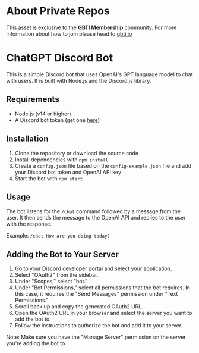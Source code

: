 # About Private Repos

This asset is exclusive to the **GBTI Membership** community. For more information about how to join please head to [gbti.io](https://gbti.io)

# ChatGPT Discord Bot

This is a simple Discord bot that uses OpenAI's GPT language model to chat with users. It is built with Node.js and the Discord.js library.

## Requirements

- Node.js (v14 or higher)
- A Discord bot token (get one [here](https://discord.com/developers/applications))

## Installation

1. Clone the repository or download the source code
2. Install dependencies with `npm install`
3. Create a `config.json` file based on the `config-example.json` file and add your Discord bot token and OpenAI API key
4. Start the bot with `npm start`

## Usage

The bot listens for the `/chat` command followed by a message from the user. It then sends the message to the OpenAI API and replies to the user with the response.

Example: `/chat How are you doing today?`

## Adding the Bot to Your Server

1. Go to your [Discord developer portal](https://discord.com/developers/applications) and select your application.
2. Select "OAuth2" from the sidebar.
3. Under "Scopes," select "bot."
4. Under "Bot Permissions," select all permissions that the bot requires. In this case, it requires the "Send Messages" permission under "Text Permissions."
5. Scroll back up and copy the generated OAuth2 URL.
6. Open the OAuth2 URL in your browser and select the server you want to add the bot to.
7. Follow the instructions to authorize the bot and add it to your server.

Note: Make sure you have the "Manage Server" permission on the server you're adding the bot to.
